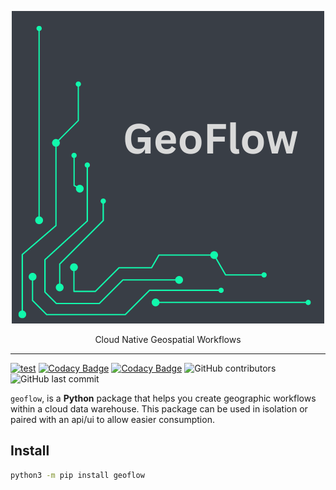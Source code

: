 <p align="center">
  <img width="500" src="docs/logos/GeoFlow.png"/>
  <p align="center">Cloud Native Geospatial Workflows</p>
</p>

---

[![test](https://github.com/mkeller3/geoflow/actions/workflows/unit_tests.yml/badge.svg?branch=main)](https://github.com/mkeller3/geoflow/actions/workflows/unit_tests.yml)
[![Codacy Badge](https://app.codacy.com/project/badge/Coverage/f204139eedaa4d959a7df827de3118d3)](https://app.codacy.com/gh/mkeller3/geoflow/dashboard?utm_source=gh&utm_medium=referral&utm_content=&utm_campaign=Badge_coverage)
[![Codacy Badge](https://app.codacy.com/project/badge/Grade/f204139eedaa4d959a7df827de3118d3)](https://app.codacy.com/gh/mkeller3/geoflow/dashboard?utm_source=gh&utm_medium=referral&utm_content=&utm_campaign=Badge_grade)
![GitHub contributors](https://img.shields.io/github/contributors/mkeller3/geoflow)
![GitHub last commit](https://img.shields.io/github/last-commit/mkeller3/geoflow?logo=github)


`geoflow`, is a **Python** package that helps you create geographic workflows within a cloud data warehouse. This package can be used in isolation or paired with an api/ui to allow easier consumption.

## Install

```bash
python3 -m pip install geoflow
```